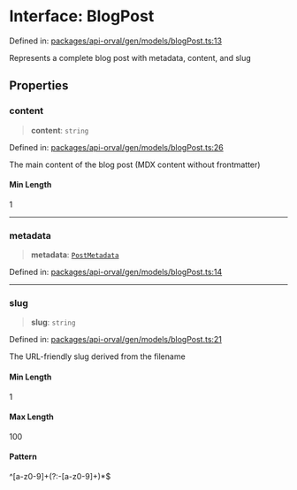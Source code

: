 # Interface: BlogPost

Defined in: [packages/api-orval/gen/models/blogPost.ts:13](https://github.com/the-inconvenience-store/mono-example/blob/d567288f2dff3ffa4a2fdf7eb46acac0b7cd0929/packages/api-orval/gen/models/blogPost.ts#L13)

Represents a complete blog post with metadata, content, and slug

## Properties

### content

> **content**: `string`

Defined in: [packages/api-orval/gen/models/blogPost.ts:26](https://github.com/the-inconvenience-store/mono-example/blob/d567288f2dff3ffa4a2fdf7eb46acac0b7cd0929/packages/api-orval/gen/models/blogPost.ts#L26)

The main content of the blog post (MDX content without frontmatter)

#### Min Length

1

***

### metadata

> **metadata**: [`PostMetadata`](PostMetadata.md)

Defined in: [packages/api-orval/gen/models/blogPost.ts:14](https://github.com/the-inconvenience-store/mono-example/blob/d567288f2dff3ffa4a2fdf7eb46acac0b7cd0929/packages/api-orval/gen/models/blogPost.ts#L14)

***

### slug

> **slug**: `string`

Defined in: [packages/api-orval/gen/models/blogPost.ts:21](https://github.com/the-inconvenience-store/mono-example/blob/d567288f2dff3ffa4a2fdf7eb46acac0b7cd0929/packages/api-orval/gen/models/blogPost.ts#L21)

The URL-friendly slug derived from the filename

#### Min Length

1

#### Max Length

100

#### Pattern

^[a-z0-9]+(?:-[a-z0-9]+)*$
